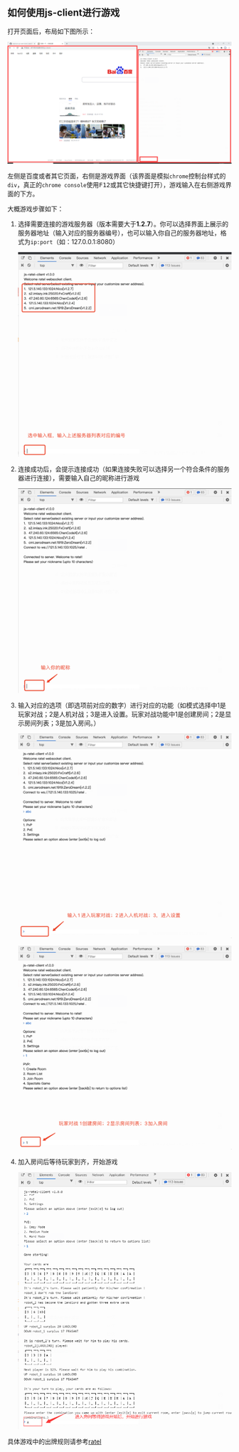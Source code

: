 ## 如何使用js-client进行游戏

打开页面后，布局如下图所示：

![](./images/index.png)

左侧是百度或者其它页面，右侧是游戏界面（该界面是模拟`chrome`控制台样式的`div`，真正的`chrome console`使用<kbd>F12</kbd>或其它快捷键打开），游戏输入在右侧游戏界面的下方。

大概游戏步骤如下：

1. 选择需要连接的游戏服务器（版本需要大于**1.2.7**）。你可以选择界面上展示的服务器地址（输入对应的服务器编号），也可以输入你自己的服务器地址，格式为`ip:port`（如：127.0.0.1:8080）

   ![](./images/introduce1.png)

2. 连接成功后，会提示连接成功（如果连接失败可以选择另一个符合条件的服务器进行连接），需要输入自己的昵称进行游戏

   ![](./images/introduce2.png)

3. 输入对应的选项（即选项前对应的数字）进行对应的功能（如模式选择中1是玩家对战；2是人机对战；3是进入设置。玩家对战功能中1是创建房间；2是显示房间列表；3是加入房间。）

   ![](./images/introduce3.png)

   ![](./images/introduce4.png)

4. 加入房间后等待玩家到齐，开始游戏

   ![](./images/introduce5.png)

具体游戏中的出牌规则请参考[ratel](https://github.com/ainilili/ratel)

